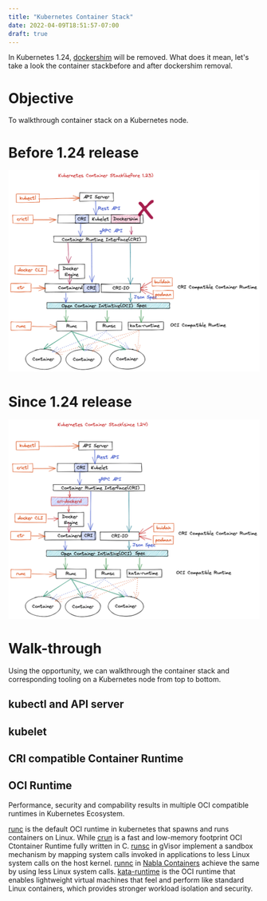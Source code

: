 ```yaml
---
title: "Kubernetes Container Stack"
date: 2022-04-09T18:51:57-07:00
draft: true
---
```


In Kubernetes 1.24, [dockershim](https://kubernetes.io/blog/2021/11/12/are-you-ready-for-dockershim-removal/) will be removed. What does it mean, let's take a look the container stackbefore and after dockershim removal. 


# Objective

To walkthrough container stack on a Kubernetes node.

# Before 1.24 release

![Kubernetes Container Stack Before 1.24](/images/kubernetes-container-stack-before-124.png)

# Since 1.24 release

![Kubernetes Container Stack Since 1.24](/images/kubernetes-container-stack-124.png)

# Walk-through

Using the opportunity, we can walkthrough the container stack and corresponding tooling on a Kubernetes node from top to bottom.

## kubectl and API server 

## kubelet

## CRI compatible Container  Runtime

## OCI Runtime

Performance, security and compability results in multiple OCI compatible runtimes in Kubernetes Ecosystem.

[runc](https://github.com/opencontainers/runc) is the default OCI runtime in kubernetes that spawns and runs containers on Linux. While [crun](https://github.com/containers/crun) is a fast and low-memory footprint OCI Ctontainer Runtime fully written in C. [runsc](https://github.com/google/gvisor) in gVisor implement a sandbox mechanism by mapping system calls invoked in applications to less Linux system calls on the host kernel. [runnc](https://github.com/nabla-containers/runnc) in [Nabla Containers](https://nabla-containers.github.io/) achieve the same by using less Linux system calls. [kata-runtime](https://github.com/kata-containers/kata-containers/tree/main/src/runtime) is the OCI runtime that enables lightweight virtual machines that feel and perform like standard Linux containers, which provides stronger workload isolation and security.
